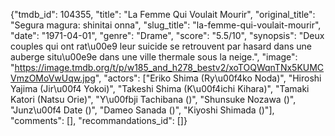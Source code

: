 {"tmdb_id": 104355, "title": "La Femme Qui Voulait Mourir", "original_title": "Segura magura: shinitai onna", "slug_title": "la-femme-qui-voulait-mourir", "date": "1971-04-01", "genre": "Drame", "score": "5.5/10", "synopsis": "Deux couples qui ont rat\u00e9 leur suicide se retrouvent par hasard dans une auberge situ\u00e9e dans une ville thermale sous la neige.", "image": "https://image.tmdb.org/t/p/w185_and_h278_bestv2/xoTOQWqnTNx5KUMCVmzOMoVwUqw.jpg", "actors": ["Eriko Shima (Ry\u00f4ko Noda)", "Hiroshi Yajima (Jir\u00f4 Yokoi)", "Takeshi Shima (K\u00f4ichi Kihara)", "Tamaki Katori (Natsu Orie)", "Y\u00fbji Tachibana ()", "Shunsuke Nozawa ()", "Junz\u00f4 Date ()", "Dameo Sanada ()", "Kiyoshi Shimada ()"], "comments": [], "recommandations_id": []}